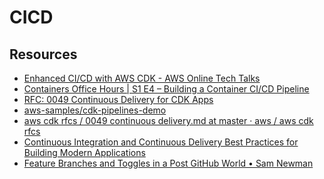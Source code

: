 CICD
===

Resources
---

- [Enhanced CI/CD with AWS CDK - AWS Online Tech
    Talks][1]
- [Containers Office Hours | S1 E4 – Building a
    Container CI/CD Pipeline][2]
- [RFC: 0049 Continuous Delivery for CDK Apps][3]
- [aws-samples/cdk-pipelines-demo][4]
- [aws cdk rfcs / 0049 continuous delivery.md at master · aws / aws cdk rfcs][5]
- [Continuous Integration and Continuous Delivery Best Practices for Building Modern Applications][6]
- [Feature Branches and Toggles in a Post GitHub World • Sam Newman][7]

<!-- Links -->
[1]: https://www.youtube.com/watch?v=1ps0Wh19MHQ
[2]: https://www.youtube.com/watch?v=b16Gpvjxxnc
[3]: https://github.com/aws/aws-cdk/pull/3437
[4]: https://github.com/aws-samples/cdk-pipelines-demo
[5]: https://github.com/aws/aws-cdk-rfcs/blob/master/text/0049-continuous-delivery.md#publishing
[6]: https://www.youtube.com/watch?v=7p4Z36yNURg
[7]: https://www.youtube.com/watch?v=lqRQYEHAtpk&list=WL&index=4


